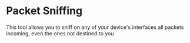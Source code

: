 # Packet Sniffing

This tool allows you to sniff on any of your device's interfaces all packets incoming, even the ones not destined to you
